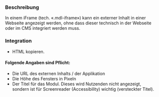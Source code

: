 ### Beschreibung
In einem iFrame (tech. «.mdl-iframe») kann ein externer Inhalt in einer Webseite angezeigt werden, ohne dass dieser technisch in der Webseite oder im CMS integriert werden muss.
 
 
### Integration
* HTML kopieren.
 
#### Folgende Angaben sind Pflicht:
* Die URL des externen Inhalts / der Applikation 
* Die Höhe des Fensters in Pixeln
* Der Titel für das Modul. Dieses wird Nutzenden nicht angezeigt, sondern ist für Screenreader (Accessibility) wichtig (versteckter Titel).
 
 

